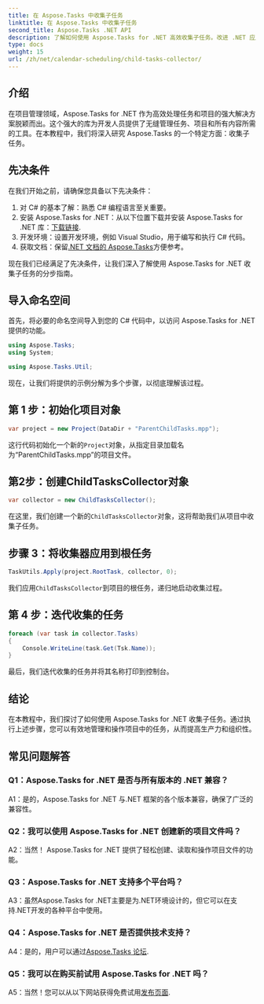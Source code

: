 ```yaml
---
title: 在 Aspose.Tasks 中收集子任务
linktitle: 在 Aspose.Tasks 中收集子任务
second_title: Aspose.Tasks .NET API
description: 了解如何使用 Aspose.Tasks for .NET 高效收集子任务。改进 .NET 应用程序中的项目管理。
type: docs
weight: 15
url: /zh/net/calendar-scheduling/child-tasks-collector/
---
```

## 介绍

在项目管理领域，Aspose.Tasks for .NET 作为高效处理任务和项目的强大解决方案脱颖而出。这个强大的库为开发人员提供了无缝管理任务、项目和所有内容所需的工具。在本教程中，我们将深入研究 Aspose.Tasks 的一个特定方面：收集子任务。

## 先决条件

在我们开始之前，请确保您具备以下先决条件：

1. 对 C# 的基本了解：熟悉 C# 编程语言至关重要。
2. 安装 Aspose.Tasks for .NET：从以下位置下载并安装 Aspose.Tasks for .NET 库：[下载链接](https://releases.aspose.com/tasks/net/).
3. 开发环境：设置开发环境，例如 Visual Studio，用于编写和执行 C# 代码。
4. 获取文档：保留[.NET 文档的 Aspose.Tasks](https://reference.aspose.com/tasks/net/)方便参考。

现在我们已经满足了先决条件，让我们深入了解使用 Aspose.Tasks for .NET 收集子任务的分步指南。

## 导入命名空间

首先，将必要的命名空间导入到您的 C# 代码中，以访问 Aspose.Tasks for .NET 提供的功能。

```csharp
using Aspose.Tasks;
using System;

using Aspose.Tasks.Util;

```

现在，让我们将提供的示例分解为多个步骤，以彻底理解该过程。

## 第 1 步：初始化项目对象

```csharp
var project = new Project(DataDir + "ParentChildTasks.mpp");
```

这行代码初始化一个新的`Project`对象，从指定目录加载名为“ParentChildTasks.mpp”的项目文件。

## 第2步：创建ChildTasksCollector对象

```csharp
var collector = new ChildTasksCollector();
```

在这里，我们创建一个新的`ChildTasksCollector`对象，这将帮助我们从项目中收集子任务。

## 步骤 3：将收集器应用到根任务

```csharp
TaskUtils.Apply(project.RootTask, collector, 0);
```

我们应用`ChildTasksCollector`到项目的根任务，递归地启动收集过程。

## 第 4 步：迭代收集的任务

```csharp
foreach (var task in collector.Tasks)
{
    Console.WriteLine(task.Get(Tsk.Name));
}
```

最后，我们迭代收集的任务并将其名称打印到控制台。

## 结论

在本教程中，我们探讨了如何使用 Aspose.Tasks for .NET 收集子任务。通过执行上述步骤，您可以有效地管理和操作项目中的任务，从而提高生产力和组织性。

## 常见问题解答

### Q1：Aspose.Tasks for .NET 是否与所有版本的 .NET 兼容？

A1：是的，Aspose.Tasks for .NET 与.NET 框架的各个版本兼容，确保了广泛的兼容性。

### Q2：我可以使用 Aspose.Tasks for .NET 创建新的项目文件吗？

A2：当然！ Aspose.Tasks for .NET 提供了轻松创建、读取和操作项目文件的功能。

### Q3：Aspose.Tasks for .NET 支持多个平台吗？

A3：虽然Aspose.Tasks for .NET主要是为.NET环境设计的，但它可以在支持.NET开发的各种平台中使用。

### Q4：Aspose.Tasks for .NET 是否提供技术支持？

A4：是的，用户可以通过[Aspose.Tasks 论坛](https://forum.aspose.com/c/tasks/15).

### Q5：我可以在购买前试用 Aspose.Tasks for .NET 吗？

 A5：当然！您可以从以下网站获得免费试用[发布页面](https://releases.aspose.com/).